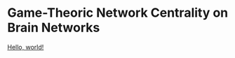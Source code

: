 # Game-Theoric Network Centrality on Brain Networks
<a href="https://melmellogarage.xyz/cv/curriculum-vitae-melloni-giulio.pdf" target="_blank">Hello, world!</a>
